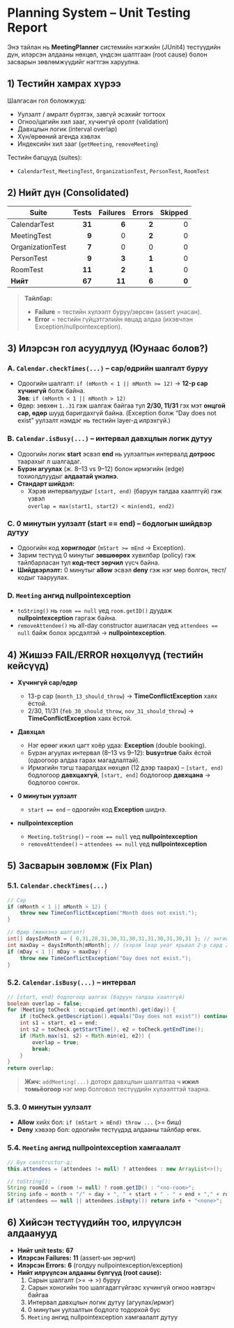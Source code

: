 # Planning System – Unit Testing Report

Энэ тайлан нь **MeetingPlanner** системийн нэгжийн (JUnit4) тестүүдийн дүн, илэрсэн алдааны нөхцөл, үндсэн шалтгаан (root cause) болон засварын зөвлөмжүүдийг нэгтгэн харуулна.

## 1) Тестийн хамрах хүрээ

Шалгасан гол боломжууд:

- Уулзалт / амралт бүртгэх, завгүй эсэхийг тогтоох  
- Огноо/цагийн хил зааг, хүчингүй оролт (validation)  
- Давхцлын логик (interval overlap)  
- Хүн/өрөөний агендa хэвлэх  
- Индексийн хил зааг (`getMeeting`, `removeMeeting`)

Тестийн багцууд (suites):

- `CalendarTest`, `MeetingTest`, `OrganizationTest`, `PersonTest`, `RoomTest`

## 2) Нийт дүн (Consolidated)

| Suite | Tests | Failures | Errors | Skipped |
|---|---:|---:|---:|---:|
| CalendarTest | **31** | **6** | **2** | 0 |
| MeetingTest | **9** | 0 | **2** | 0 |
| OrganizationTest | **7** | 0 | 0 | 0 |
| PersonTest | **9** | **3** | **1** | 0 |
| RoomTest | **11** | **2** | **1** | 0 |
| **Нийт** | **67** | **11** | **6** | **0** |

> **Тайлбар:**  
> - **Failure** = тестийн хүлээлт буруу/зөрсөн (assert унасан).  
> - **Error** = тестийн гүйцэтгэлийн явцад алдаа (ихэвчлэн Exception/nullpointexception).

## 3) Илэрсэн гол асуудлууд (Юунаас болов?)

### A. `Calendar.checkTimes(...)` – сар/өдрийн шалгалт буруу
- Одоогийн шалгалт: `if (mMonth < 1 || mMonth >= 12)` → **12-р сар хүчингүй** болж байна.  
  **Зөв**: `if (mMonth < 1 || mMonth > 12)`  
- Өдөр: зөвхөн `1..31` гэж шалгаж байгаа тул **2/30, 11/31** гэх мэт **онцгой сар, өдөр** шууд баригдахгүй байна. (Exception болж “Day does not exist” уулзалт нэмдэг нь тестийн layer-д илрэхгүй.)

### B. `Calendar.isBusy(...)` – интервал давхцлын логик дутуу
- Одоогийн логик **start** эсвэл **end** нь уулзалтын интервалд **дотроос** таарахыг л шалгадаг.  
- **Бүрэн агуулах** (ж. 8–13 vs 9–12) болон ирмэгийн (edge) тохиолдлуудыг **алдаатай үнэлнэ**.  
- **Стандарт шийдэл:**  
  - Хэрэв интервалуудыг `[start, end)` (баруун талдаа хаалтгүй) гэж үзвэл  
    `overlap = max(start1, start2) < min(end1, end2)`

### C. 0 минутын уулзалт (start == end) – бодлогын шийдвэр дутуу
- Одоогийн код **хориглодог** (`mStart >= mEnd` → Exception).  
- Зарим тестүүд 0 минутыг **зөвшөөрөх** хувилбар (policy) гэж тайлбарласан тул **код–тест зөрчил** үүсч байна.  
- **Шийдвэрлэлт:** 0 минутыг **allow** эсвэл **deny** гэж нэг мөр болгон, тест/кодыг тааруулах.

### D. `Meeting` ангид nullpointexception
- `toString()` нь `room == null` үед `room.getID()` дуудаж **nullpointexception** гаргаж байна.  
- `removeAttendee()` нь all-day constructor ашигласан үед `attendees == null` байж болох эрсдэлтэй → **nullpointexception**.

## 4) Жишээ FAIL/ERROR нөхцөлүүд (тестийн кейсүүд)

- **Хүчингүй сар/өдөр**  
  - 13-р сар (`month_13_should_throw`) → **TimeConflictException** хаях ёстой.  
  - 2/30, 11/31 (`feb_30_should_throw`, `nov_31_should_throw`) → **TimeConflictException** хаях ёстой.  

- **Давхцал**  
  - Нэг өрөөг ижил цагт хоёр удаа: **Exception** (double booking).  
  - Бүрэн агуулах интервал (8–13 vs 9–12): **busy=true** байх ёстой (одоогоор алдаа гарах магадлалтай).  
  - Ирмэгийн тэгш тааралдах нөхцөл (12 дээр таарах) – `[start, end)` бодлогоор **давхцахгүй**, `[start, end]` бодлогоор **давхцана** → бодлогоо сонгох.

- **0 минутын уулзалт**  
  - `start == end` – одоогийн код **Exception** шиднэ.

- **nullpointexception**  
  - `Meeting.toString()` – `room == null` үед **nullpointexception**  
  - `removeAttendee()` – `attendees == null` үед **nullpointexception**

## 5) Засварын зөвлөмж (Fix Plan)

### 5.1. `Calendar.checkTimes(...)`
```java
// Сар
if (mMonth < 1 || mMonth > 12) {
    throw new TimeConflictException("Month does not exist.");
}

// Өдөр (жинхэнэ шалгалт)
int[] daysInMonth = { 0,31,28,31,30,31,30,31,31,30,31,30,31 }; // энгийн жил
int maxDay = daysInMonth[mMonth]; // (хэрэв leap year ярьвал 2-р сард 29-г тооцно)
if (mDay < 1 || mDay > maxDay) {
    throw new TimeConflictException("Day does not exist.");
}
```

### 5.2. `Calendar.isBusy(...)` – интервал
```java
// [start, end) бодлогоор шалгах (баруун талдаа хаалтгүй)
boolean overlap = false;
for (Meeting toCheck : occupied.get(month).get(day)) {
    if (toCheck.getDescription().equals("Day does not exist")) continue;
    int s1 = start, e1 = end;
    int s2 = toCheck.getStartTime(), e2 = toCheck.getEndTime();
    if (Math.max(s1, s2) < Math.min(e1, e2)) {
        overlap = true;
        break;
    }
}
return overlap;
```

> **Жич:** `addMeeting(...)` доторх давхцлын шалгалтаа ч **ижил томьёогоор** нэг мөр болговол тестүүдийн хүлээлттэй таарна.

### 5.3. 0 минутын уулзалт
- **Allow** хийх бол: `if (mStart > mEnd) throw ...` (>= биш)  
- **Deny** хэвээр бол: одоогийн тестүүдэд алдааны тайлбар өгөх.

### 5.4. `Meeting` ангид nullpointexception хамгаалалт
```java
// Бүх constructor-д:
this.attendees = (attendees != null) ? attendees : new ArrayList<>();

// toString():
String roomId = (room != null) ? room.getID() : "<no-room>";
String info = month + "/" + day + ", " + start + " - " + end + "," + roomId + ": " + description + "\nAttending: ";
if (attendees == null || attendees.isEmpty()) return info + "<none>";
```

## 6) Хийсэн тестүүдийн тоо, илрүүлсэн алдаанууд

- **Нийт unit tests:** **67**  
- **Илэрсэн Failures:** **11** (assert-ын зөрчил)  
- **Илэрсэн Errors:** **6** (голдуу nullpointexception/exception)  
- **Нийт илрүүлсэн алдааны бүлгүүд (root cause):**  
  1) Сарын шалгалт (>= → >) буруу  
  2) Сарын хоногийн тоо шалгадаггүйгээс хүчингүй огноо нэвтэрч байгаа  
  3) Интервал давхцлын логик дутуу (агуулах/ирмэг)  
  4) 0 минутын уулзалтын бодлого тодорхой бус  
  5) `Meeting` ангид nullpointexception хамгаалалт дутуу




